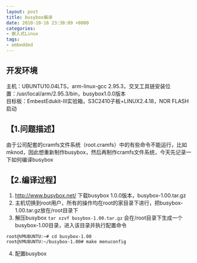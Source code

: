 ```yaml
---
layout: post
title: busybox编译
date: 2010-10-16 23:30:09 +0800
categories:
- 嵌入式Linux
tags:
- embedded
---
```


## 开发环境

主机：UBUNTU10.04LTS，arm-linux-gcc 2.95.3，交叉工具链安装位置：/usr/local/arm/2.95.3/bin，busybox1.0.0版本  
目标板：EmbestEdukit-III实验箱，S3C2410子板+LINUX2.4.18，NOR FLASH启动
## 【1.问题描述】
由于公司配套的cramfs文件系统（root.cramfs）中的有些命令不能运行，比如mknod，因此想重新制作busybox，然后再制作cramfs文件系统，今天先记录一下如何编译busybox
## 【2.编译过程】
1. http://www.busybox.net/ 下载busybox 1.0.0版本，busybox-1.00.tar.gz
2. 主机切换到root用户，所有的操作均在root的家目录下进行，把busybox-1.00.tar.gz放在/root目录下
3. 解压busybox
`tar xzvf busybox-1.00.tar.gz`
会在/root目录下生成一个busybox-1.00目录，进入该目录并执行配置命令

```
root@VMUBUNTU:~# cd busybox-1.00
root@VMUBUNTU:~/busybox-1.00# make menuconfig
```

4. 配置busybox